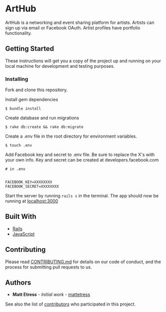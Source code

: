 # ArtHub

ArtHub is a networking and event sharing platform for artists. Artists can sign up via email or Facebook OAuth. Artist profiles have portfolio functionality.

## Getting Started

These instructions will get you a copy of the project up and running on your local machine for development and testing purposes.

### Installing

Fork and clone this repository.

Install gem dependencies

```
$ bundle install
```

Create database and run migrations

```
$ rake db:create && rake db:migrate
```

Create a .env file in the root directory for environment variables.

```
$ touch .env
```

Add Facebook key and secret to .env file.  Be sure to replace the X's with your own info.  Key and secret can be created at developers.facebook.com

```
# in .env


FACEBOOK_KEY=XXXXXXXX
FACEBOOK_SECRET=XXXXXXXX
```

Start the server by running `rails s` in the terminal. The app should now be running at [localhost:3000](http://localhost:3000/)

## Built With

* [Rails](https://guides.rubyonrails.org/)
* [JavaScript](https://devdocs.io/javascript/)

## Contributing

Please read [CONTRIBUTING.md](https://github.com/mattetress/arthub-rails/blob/master/contributing.md) for details on our code of conduct, and the process for submitting pull requests to us.

## Authors

* **Matt Etress** - *Initial work* - [mattetress](https://github.com/mattetress)

See also the list of [contributors](https://github.com/mattetress/arthub-rails/contributors) who participated in this project.
